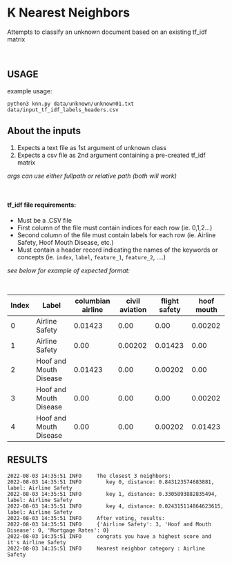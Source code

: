 # K Nearest Neighbors
Attempts to classify an unknown document based on an existing tf_idf matrix 


<br/>

## USAGE
example usage:

`python3 knn.py data/unknown/unknown01.txt data/input_tf_idf_labels_headers.csv`

## About the inputs
1. Expects a text file as 1st argument of unknown class
2. Expects a csv file as 2nd argument containing a pre-created tf_idf matrix

_args can use either fullpath or relative path (both will work)_ 

<br/>

#### tf_idf file requirements:
- Must be a .CSV file 
- First column of the file must contain indices for each row (ie. 0,1,2...)
- Second column of the file must contain labels for each row (ie. Airline Safety, Hoof Mouth Disease, etc.)
- Must contain a header record indicating the names of the keywords or concepts (ie. `index`, `label`, `feature_1`, `feature_2`, ....)

_see below for example of expected format:_


<br/>


| Index  | Label | columbian airline  | civil aviation | flight safety  | hoof mouth |
| ------------- | ------------- | ------------- | ------------- | ------------- | ------------- |
| 0  | Airline Safety  | 0.01423 | 0.00 | 0.00 | 0.00202 |
| 1  | Airline Safety  | 0.00 | 0.00202 | 0.01423 | 0.00 |
| 2  | Hoof and Mouth Disease  | 0.01423 | 0.00 | 0.00202 | 0.00 |
| 3  | Hoof and Mouth Disease  | 0.00 | 0.00 | 0.00 | 0.00202 |
| 4  | Hoof and Mouth Disease  | 0.00 | 0.00 | 0.00202 | 0.01423 |



## RESULTS

```
2022-08-03 14:35:51 INFO     The closest 3 neighbors:
2022-08-03 14:35:51 INFO     	key 0, distance: 0.843123574683881, label: Airline Safety
2022-08-03 14:35:51 INFO     	key 1, distance: 0.3305893882835494, label: Airline Safety
2022-08-03 14:35:51 INFO     	key 4, distance: 0.024315114864623615, label: Airline Safety
2022-08-03 14:35:51 INFO     After voting, results:
2022-08-03 14:35:51 INFO     {'Airline Safety': 3, 'Hoof and Mouth Disease': 0, 'Mortgage Rates': 0}
2022-08-03 14:35:51 INFO     congrats you have a highest score and it's Airline Safety
2022-08-03 14:35:51 INFO     Nearest neighbor category : Airline Safety
```
